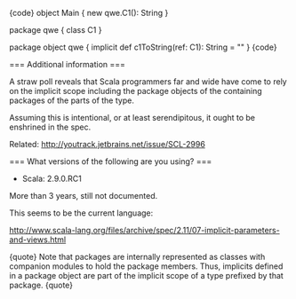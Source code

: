{code}
object Main {
  new qwe.C1(): String
}

package qwe {
  class C1
}

package object qwe {
  implicit def c1ToString(ref: C1): String = ""
}
{code}

=== Additional information ===

A straw poll reveals that Scala programmers far and wide have come to rely on the implicit scope including the package objects of the containing packages of the parts of the type.

Assuming this is intentional, or at least serendipitous, it ought to be enshrined in the spec.

Related: http://youtrack.jetbrains.net/issue/SCL-2996

=== What versions of the following are you using? ===
  - Scala: 2.9.0.RC1

More than 3 years, still not documented.

This seems to be the current language:

http://www.scala-lang.org/files/archive/spec/2.11/07-implicit-parameters-and-views.html

{quote}
Note that packages are internally represented as classes with companion modules to hold the package members. Thus, implicits defined in a package object are part of the implicit scope of a type prefixed by that package.
{quote}
